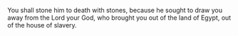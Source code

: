 You shall stone him to death with stones, because he sought to draw you away from the Lord your God, who brought you out of the land of Egypt, out of the house of slavery.
